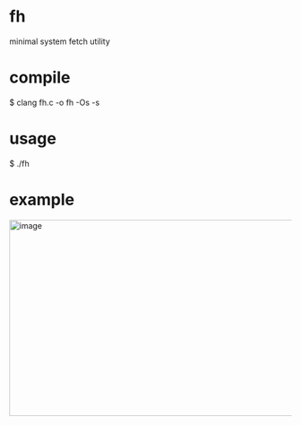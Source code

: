 # fh
minimal system fetch utility

# compile
$ clang fh.c -o fh -Os -s

# usage
$ ./fh

# example
<img width="720" height="350" alt="image" src="https://github.com/user-attachments/assets/a5653a09-bf88-40d9-98b1-889b962bc368" />
